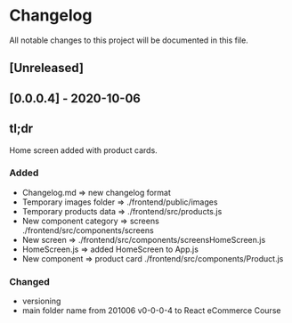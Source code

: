 
 # Changelog

 All notable changes to this project will be documented in this file.

##  [Unreleased]

## [0.0.0.4] - 2020-10-06

## tl;dr

  Home screen added with product cards. 

### Added

- Changelog.md => new changelog format
- Temporary images folder => ./frontend/public/images
- Temporary products data => ./frontend/src/products.js
- New component category => screens ./frontend/src/components/screens
- New screen => ./frontend/src/components/screensHomeScreen.js 
- HomeScreen.js => added HomeScreen to App.js
- New component => product card ./frontend/src/components/Product.js
  
### Changed

- versioning
- main folder name from 201006 v0-0-0-4 to React eCommerce Course